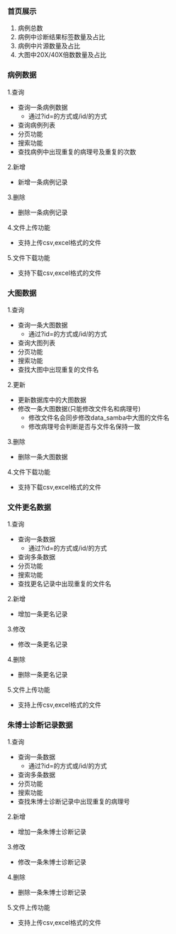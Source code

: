 ### 首页展示
1. 病例总数
2. 病例中诊断结果标签数量及占比
3. 病例中片源数量及占比
4. 大图中20X/40X倍数数量及占比

### 病例数据
1.查询
- 查询一条病例数据
    - 通过?id=的方式或/id/的方式
- 查询病例列表
- 分页功能
- 搜索功能
- 查找病例中出现重复的病理号及重复的次数

2.新增
- 新增一条病例记录

3.删除
- 删除一条病例记录

4.文件上传功能
- 支持上传csv,excel格式的文件

5.文件下载功能
- 支持下载csv,excel格式的文件

### 大图数据
1.查询
- 查询一条大图数据
    - 通过?id=的方式或/id/的方式
- 查询大图列表
- 分页功能
- 搜索功能
- 查找大图中出现重复的文件名

2.更新
- 更新数据库中的大图数据
- 修改一条大图数据(只能修改文件名和病理号)
    - 修改文件名会同步修改data_samba中大图的文件名
    - 修改病理号会判断是否与文件名保持一致

3.删除
- 删除一条大图数据

4.文件下载功能
- 支持下载csv,excel格式的文件

### 文件更名数据
1.查询
- 查询一条数据
    - 通过?id=的方式或/id/的方式
- 查询多条数据
- 分页功能
- 搜索功能
- 查找更名记录中出现重复的文件名

2.新增
- 增加一条更名记录

3.修改
- 修改一条更名记录

4.删除
- 删除一条更名记录

5.文件上传功能
- 支持上传csv,excel格式的文件

### 朱博士诊断记录数据
1.查询
- 查询一条数据
    - 通过?id=的方式或/id/的方式
- 查询多条数据
- 分页功能
- 搜索功能
- 查找朱博士诊断记录中出现重复的病理号

2.新增
- 增加一条朱博士诊断记录

3.修改
- 修改一条朱博士诊断记录

4.删除
- 删除一条朱博士诊断记录

5.文件上传功能
- 支持上传csv,excel格式的文件
